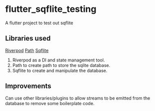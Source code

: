 # flutter_sqflite_testing

A flutter project to test out sqflite

## Libraries used

[Riverpod](https://pub.dev/packages/riverpod)
[Path](https://pub.dev/packages/path)
[Sqflite](https://pub.dev/packages/sqflite)

1. Riverpod as a DI and state management tool.
2. Path to create path to store the sqlite database.
3. Sqflite to create and manipulate the database.

## Improvements
Can use other libraries/plugins to allow streams to be emitted from the database to remove some boilerplate code.
